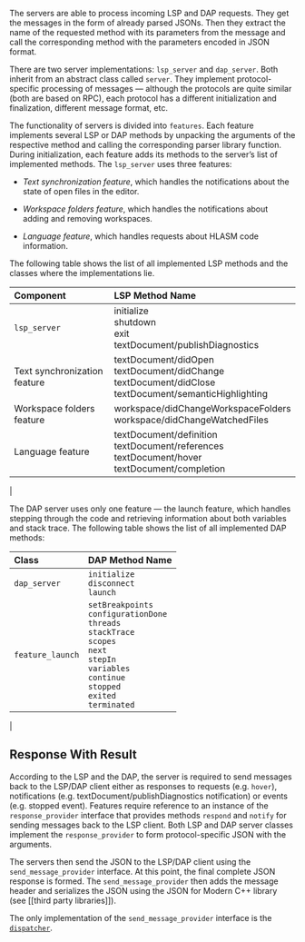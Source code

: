 
The servers are able to process incoming LSP and DAP requests. They get the messages in the form of already parsed JSONs. Then they extract the name of the requested method with its parameters from the message and call the corresponding method with the parameters encoded in JSON format.

There are two server implementations: `lsp_server` and `dap_server`. Both inherit from an abstract class called `server`. They implement protocol-specific processing of messages — although the protocols are quite similar (both are based on RPC), each protocol has a different initialization and finalization, different message format, etc.

The functionality of servers is divided into `features`. Each feature implements several LSP or DAP methods by unpacking the arguments of the respective method and calling the corresponding parser library function. During initialization, each feature adds its methods to the server’s list of implemented methods. The `lsp_server` uses three features:

-   *Text synchronization feature*, which handles the notifications about the state of open files in the editor.

-   *Workspace folders feature*, which handles the notifications about adding and removing workspaces.

-   *Language feature*, which handles requests about HLASM code information.

The following table shows the list of all implemented LSP methods and the classes where the implementations lie.

| **Component** | **LSP Method Name**                 |
|:--------------|:------------------------------------|
| `lsp_server`  | initialize <br> shutdown <br> exit <br> textDocument/publishDiagnostics|
| Text synchronization feature| textDocument/didOpen <br> textDocument/didChange <br> textDocument/didClose <br> textDocument/semanticHighlighting|
|Workspace folders feature| workspace/didChangeWorkspaceFolders <br> workspace/didChangeWatchedFiles |
|Language feature| textDocument/definition <br> textDocument/references <br> textDocument/hover <br> textDocument/completion|
|

The DAP server uses only one feature — the launch feature, which handles stepping through the code and retrieving information about both variables and stack trace. The following table shows the list of all implemented DAP methods:

| **Class** | **DAP Method Name**              |
|:----------|:---------------------------------|
|`dap_server`| `initialize` <br> `disconnect` <br> `launch`|
|`feature_launch`| `setBreakpoints` <br> `configurationDone` <br> `threads` <br> `stackTrace` <br> `scopes` <br> `next` <br> `stepIn` <br> `variables` <br> `continue` <br> `stopped` <br> `exited` <br> `terminated`|
|

Response With Result
--------------------

According to the LSP and the DAP, the server is required to send messages back to the LSP/DAP client either as responses to requests (e.g. `hover`), notifications (e.g. textDocument/publishDiagnostics notification) or events (e.g. stopped event). Features require reference to an instance of the `response_provider` interface that provides methods `respond` and `notify` for sending messages back to the LSP client. Both LSP and DAP server classes implement the `response_provider` to form protocol-specific JSON with the arguments.

The servers then send the JSON to the LSP/DAP client using the `send_message_provider` interface. At this point, the final complete JSON response is formed. The `send_message_provider` then adds the message header and serializes the JSON using the JSON for Modern C++ library (see [[third party libraries]]).

The only implementation of the `send_message_provider` interface is the [`dispatcher`](https://github.com/eclipse/che-che4z-lsp-for-hlasm/wiki/IO-handling).
